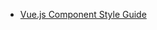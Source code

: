 - [Vue.js Component Style Guide](https://github.com/pablohpsilva/vuejs-component-style-guide#vue-component-names)
